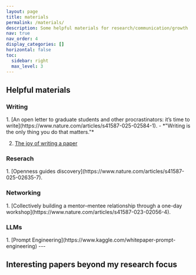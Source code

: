 ```yaml
---
layout: page
title: materials
permalink: /materials/
description: Some helpful materials for research/communication/growth
nav: true
nav_order: 4
display_categories: []
horizontal: false
toc: 
  sidebar: right
  max_level: 3 
---
```


<h2>Helpful materials</h2>
<h3>Writing</h3>
1. [An open letter to graduate students and other procrastinators: it’s time to write](https://www.nature.com/articles/s41587-025-02584-1).  
    - *"Writing is the only thing you do that matters."*

2. [The joy of writing a paper](https://publications.ersnet.org/content/breathe/4/3/224)

<h3>Reserach</h3>
1. [Openness guides discovery](https://www.nature.com/articles/s41587-025-02635-7).

<h3>Networking</h3>
1. [Collectively building a mentor–mentee relationship through a one-day workshop](https://www.nature.com/articles/s41587-023-02056-4). 

<h3>LLMs</h3>
1. [Prompt Engineering](https://www.kaggle.com/whitepaper-prompt-engineering)
---

<h2>Interesting papers beyond my research focus</h2>
